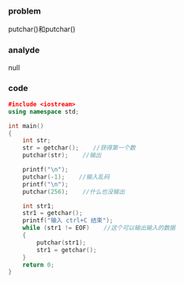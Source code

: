 ### problem

putchar()和putchar()

### analyde

null

### code
```cpp
﻿#include <iostream>
using namespace std;

int main()
{
	int str;
	str = getchar();    //获得第一个数
	putchar(str);    //输出

	printf("\n");
	putchar(-1);    //输入乱码
	printf("\n");
	putchar(256);    //什么也没输出

	int str1;
	str1 = getchar();
	printf("输入 ctrl+C 结束");
	while (str1 != EOF)    //这个可以输出输入的数据
	{
		putchar(str1);
		str1 = getchar();
	}
	return 0;
}
```
